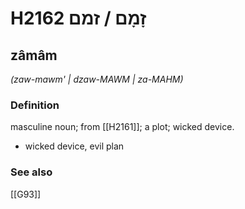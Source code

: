 # H2162 זָמָם / זמם

## zâmâm

_(zaw-mawm' | dzaw-MAWM | za-MAHM)_

### Definition

masculine noun; from [[H2161]]; a plot; wicked device.

- wicked device, evil plan
### See also

[[G93]]

